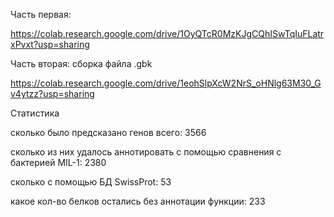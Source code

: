 Часть первая:

https://colab.research.google.com/drive/1OyQTcR0MzKJgCQhISwTqIuFLatrxPvxt?usp=sharing

Часть вторая: сборка файла .gbk

https://colab.research.google.com/drive/1eohSlpXcW2NrS_oHNlg63M30_Gv4ytzz?usp=sharing

Статистика 

сколько было предсказано генов всего: 3566

сколько из них удалось аннотировать с помощью сравнения с бактерией MIL-1: 2380

сколько с помощью БД SwissProt: 53

какое кол-во белков остались без аннотации функции: 233
